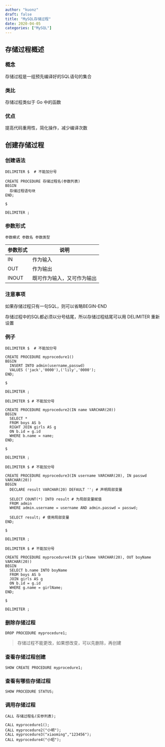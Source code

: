 ```yaml
---
author: "kuonz"
draft: false
title: "MySQL存储过程"
date: 2020-04-05
categories: ["MySQL"]
---
```

  
## 存储过程概述

### 概念

存储过程是一组预先编译好的SQL语句的集合

### 类比

存储过程类似于 Go 中的函数

### 优点

提高代码重用性，简化操作，减少编译次数



## 创建存储过程

### 创建语法

```mysql
DELIMITER $  # 不能加分号

CREATE PROCEDURE 存储过程名(参数列表)
BEGIN
  存储过程语句块
END;

$

DELIMITER ;
```

### 参数形式

```mysql
参数模式 参数名 参数类型
```

| 参数形式 | 说明                       |
| -------- | -------------------------- |
| IN       | 作为输入                   |
| OUT      | 作为输出                   |
| INOUT    | 既可作为输入，又可作为输出 |

### 注意事项

如果存储过程只有一句SQL，则可以省略BEGIN-END

存储过程中的SQL都必须以分号结尾，所以存储过程结尾可以用 DELIMITER 重新设置

### 例子

```mysql
DELIMITER $  # 不能加分号

CREATE PROCEDURE myprocedure1()
BEGIN
  INSERT INTO admin(username,passwd)
  VALUES ('jack','0000'),('lily','0000');
END; 

$

DELIMITER ;
```

```mysql
DELIMITER $ # 不能加分号

CREATE PROCEDURE myprocedure2(IN name VARCHAR(20))
BEGIN
  SELECT *
  FROM boys AS b
  RIGHT JOIN girls AS g
  ON b.id = g.id
  WHERE b.name = name;
END; 

$

DELIMITER ;
```

```mysql
DELIMITER $ # 不能加分号

CREATE PROCEDURE myprocedure3(IN username VARCHAR(20), IN passwd VARCHAR(20))
BEGIN
  DECLARE result VARCHAR(20) DEFAULT ''; # 声明局部变量
    
  SELECT COUNT(*) INTO result # 为局部变量赋值
  FROM admin
  WHERE admin.username = username AND admin.passwd = passwd;
    
  SELECT result; # 使用局部变量
END; 

$

DELIMITER ;
```

```mysql
DELIMITER $ # 不能加分号

CREATE PROCEDURE myprocedure4(IN girlName VARCHAR(20), OUT boyName VARCHAR(20))
BEGIN
  SELECT b.name INTO boyName
  FROM boys AS b
  JOIN girls AS g
  ON b.id = g.id
  WHERE g.name = girlName;
END; 

$

DELIMITER ;
```

### 删除存储过程

```mysql
DROP PROCEDURE myprocedure1;
```

> 存储过程不能更改，如果想改变，可以先删除，再创建

### 查看存储过程创建

```mysql
SHOW CREATE PROCEDURE myprocedure1;
```

### 查看有哪些存储过程

```mysql
SHOW PROCEDURE STATUS;
```

### 调用存储过程

```mysql
CALL 存储过程名(实参列表);

CALL myprocedure1();
CALL myprocedure2("小明");
CALL myprocedure3("xiaoming","123456");
CALL myprocedure4("小昭");
```
